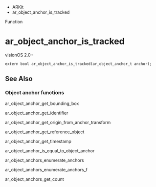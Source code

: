 

- ARKit
-  ar_object_anchor_is_tracked 

Function

# ar_object_anchor_is_tracked

visionOS 2.0+

``` source
extern bool ar_object_anchor_is_tracked(ar_object_anchor_t anchor);
```

## See Also

### Object anchor functions

ar_object_anchor_get_bounding_box

ar_object_anchor_get_identifier

ar_object_anchor_get_origin_from_anchor_transform

ar_object_anchor_get_reference_object

ar_object_anchor_get_timestamp

ar_object_anchor_is_equal_to_object_anchor

ar_object_anchors_enumerate_anchors

ar_object_anchors_enumerate_anchors_f

ar_object_anchors_get_count

